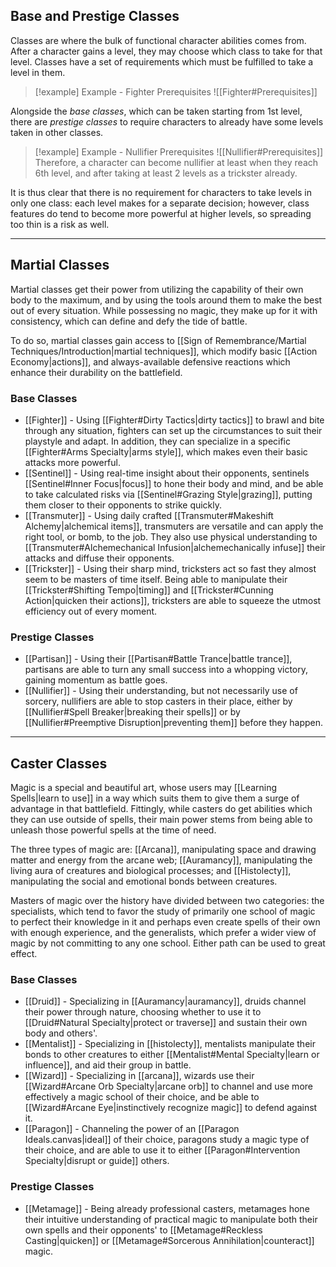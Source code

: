 ## Base and Prestige Classes

Classes are where the bulk of functional character abilities comes from. After a character gains a level, they may choose which class to take for that level. Classes have a set of requirements which must be fulfilled to take a level in them.

>[!example] Example - Fighter Prerequisites
>![[Fighter#Prerequisites]]

Alongside the _base classes_, which can be taken starting from 1st level, there are _prestige classes_ to require characters to already have some levels taken in other classes.

>[!example] Example - Nullifier Prerequisites
>![[Nullifier#Prerequisites]]
>Therefore, a character can become nullifier at least when they reach 6th level, and after taking at least 2 levels as a trickster already.

It is thus clear that there is no requirement for characters to take levels in only one class: each level makes for a separate decision; however, class features do tend to become more powerful at higher levels, so spreading too thin is a risk as well.

-- -
## Martial Classes

Martial classes get their power from utilizing the capability of their own body to the maximum, and by using the tools around them to make the best out of every situation. While possessing no magic, they make up for it with consistency, which can define and defy the tide of battle.

To do so, martial classes gain access to [[Sign of Remembrance/Martial Techniques/Introduction|martial techniques]], which modify basic [[Action Economy|actions]], and always-available defensive reactions which enhance their durability on the battlefield.

### Base Classes

* [[Fighter]] - Using [[Fighter#Dirty Tactics|dirty tactics]] to brawl and bite through any situation, fighters can set up the circumstances to suit their playstyle and adapt. In addition, they can specialize in a specific [[Fighter#Arms Specialty|arms style]], which makes even their basic attacks more powerful.
* [[Sentinel]] - Using real-time insight about their opponents, sentinels [[Sentinel#Inner Focus|focus]] to hone their body and mind, and be able to take calculated risks via [[Sentinel#Grazing Style|grazing]], putting them closer to their opponents to strike quickly.
* [[Transmuter]] - Using daily crafted [[Transmuter#Makeshift Alchemy|alchemical items]], transmuters are versatile and can apply the right tool, or bomb, to the job. They also use physical understanding to [[Transmuter#Alchemechanical Infusion|alchemechanically infuse]] their attacks and diffuse their opponents.
* [[Trickster]] - Using their sharp mind, tricksters act so fast they almost seem to be masters of time itself. Being able to manipulate their [[Trickster#Shifting Tempo|timing]] and [[Trickster#Cunning Action|quicken their actions]], tricksters are able to squeeze the utmost efficiency out of every moment.

### Prestige Classes

* [[Partisan]] - Using their [[Partisan#Battle Trance|battle trance]], partisans are able to turn any small success into a whopping victory, gaining momentum as battle goes.
* [[Nullifier]] - Using their understanding, but not necessarily use of sorcery, nullifiers are able to stop casters in their place, either by [[Nullifier#Spell Breaker|breaking their spells]] or by [[Nullifier#Preemptive Disruption|preventing them]] before they happen.
-- - -
## Caster Classes

Magic is a special and beautiful art, whose users may [[Learning Spells|learn to use]] in a way which suits them to give them a surge of advantage in that battlefield. Fittingly, while casters do get abilities which they can use outside of spells, their main power stems from being able to unleash those powerful spells at the time of need.

The three types of magic are: [[Arcana]], manipulating space and drawing matter and energy from the arcane web; [[Auramancy]], manipulating the living aura of creatures and biological processes; and [[Histolecty]], manipulating the social and emotional bonds between creatures.

Masters of magic over the history have divided between two categories: the specialists, which tend to favor the study of primarily one school of magic to perfect their knowledge in it and perhaps even create spells of their own with enough experience, and the generalists, which prefer a wider view of magic by not committing to any one school. Either path can be used to great effect.

### Base Classes

* [[Druid]] - Specializing in [[Auramancy|auramancy]], druids channel their power through nature, choosing whether to use it to [[Druid#Natural Specialty|protect or traverse]] and sustain their own body and others'.
* [[Mentalist]] - Specializing in [[histolecty]], mentalists manipulate their bonds to other creatures to either [[Mentalist#Mental Specialty|learn or influence]], and aid their group in battle.
* [[Wizard]] - Specializing in [[arcana]], wizards use their [[Wizard#Arcane Orb Specialty|arcane orb]] to channel and use more effectively a magic school of their choice, and be able to [[Wizard#Arcane Eye|instinctively recognize magic]] to defend against it.
* [[Paragon]] - Channeling the power of an [[Paragon Ideals.canvas|ideal]] of their choice, paragons study a magic type of their choice, and are able to use it to either [[Paragon#Intervention Specialty|disrupt or guide]] others.

### Prestige Classes

* [[Metamage]] - Being already professional casters, metamages hone their intuitive understanding of practical magic to manipulate both their own spells and their opponents' to [[Metamage#Reckless Casting|quicken]] or [[Metamage#Sorcerous Annihilation|counteract]] magic.